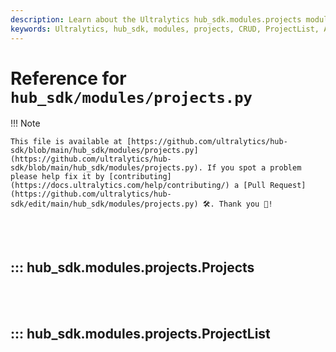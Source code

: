 ```yaml
---
description: Learn about the Ultralytics hub_sdk.modules.projects module. Access CRUD operations, manage project data, and explore the ProjectList class.
keywords: Ultralytics, hub_sdk, modules, projects, CRUD, ProjectList, API, project management
---
```


# Reference for `hub_sdk/modules/projects.py`

!!! Note

    This file is available at [https://github.com/ultralytics/hub-sdk/blob/main/hub_sdk/modules/projects.py](https://github.com/ultralytics/hub-sdk/blob/main/hub_sdk/modules/projects.py). If you spot a problem please help fix it by [contributing](https://docs.ultralytics.com/help/contributing/) a [Pull Request](https://github.com/ultralytics/hub-sdk/edit/main/hub_sdk/modules/projects.py) 🛠️. Thank you 🙏!

<br><br>

## ::: hub_sdk.modules.projects.Projects

<br><br>

## ::: hub_sdk.modules.projects.ProjectList

<br><br>
